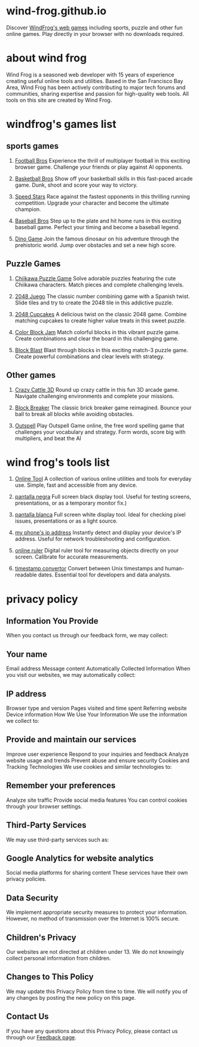 # wind-frog.github.io
Discover [WindFrog's web games](https://wind-frog.github.io) including sports, puzzle and other fun online games. Play directly in your browser with no downloads required.

# about wind frog
Wind Frog is a seasoned web developer with 15 years of experience creating useful online tools and utilities. Based in the San Francisco Bay Area, Wind Frog has been actively contributing to major tech forums and communities, sharing expertise and passion for high-quality web tools. All tools on this site are created by Wind Frog.

# windfrog's games list

## sports games
1. [Football Bros](https://playfootballbros.net)
   Experience the thrill of multiplayer football in this exciting browser game. Challenge your friends or play against AI opponents.
   
2. [Basketball Bros](https://basketball-bros.online)
   Show off your basketball skills in this fast-paced arcade game. Dunk, shoot and score your way to victory.
   
3. [Speed Stars](https://speedstarsunblocked.net)
   Race against the fastest opponents in this thrilling running competition. Upgrade your character and become the ultimate champion.
   
4. [Baseball Bros](https://baseballbrosunblocked.com)
   Step up to the plate and hit home runs in this exciting baseball game. Perfect your timing and become a baseball legend.
   
5. [Dino Game](https://dinogame.onl)
    Join the famous dinosaur on his adventure through the prehistoric world. Jump over obstacles and set a new high score.

## Puzzle Games
1. [Chiikawa Puzzle Game](https://chiikawapuzzle.co)
   Solve adorable puzzles featuring the cute Chiikawa characters. Match pieces and complete challenging levels.

2. [2048 Juego](https://2048juego.com)
   The classic number combining game with a Spanish twist. Slide tiles and try to create the 2048 tile in this addictive puzzle.

5. [2048 Cupcakes](https://cupcakes2048.org)
   A delicious twist on the classic 2048 game. Combine matching cupcakes to create higher value treats in this sweet puzzle.

4. [Color Block Jam](https://color-block-jam.online)
   Match colorful blocks in this vibrant puzzle game. Create combinations and clear the board in this challenging game.
   
5. [Block Blast](https://blockblast.dev)
    Blast through blocks in this exciting match-3 puzzle game. Create powerful combinations and clear levels with strategy.


## Other games
1. [Crazy Cattle 3D](https://crazycattle3d.dev)
   Round up crazy cattle in this fun 3D arcade game. Navigate challenging environments and complete your missions.

2. [Block Breaker](https://blockbreaker.onl)
   The classic brick breaker game reimagined. Bounce your ball to break all blocks while avoiding obstacles.

3. [Outspell](https://outspell.app)
   Play Outspell Game online, the free word spelling game that challenges your vocabulary and strategy. Form words, score big with multipliers, and beat the AI


# wind frog's tools list
1. [Online Tool](https://onlinetool.co)
   A collection of various online utilities and tools for everyday use. Simple, fast and accessible from any device.

2. [pantalla negra](https://pantallanegra.com)
   Full screen black display tool. Useful for testing screens, presentations, or as a temporary monitor fix.)

3. [pantalla blanca](https://pantallablanca.com)
   Full screen white display tool. Ideal for checking pixel issues, presentations or as a light source.

4. [my phone's ip address](https://myphoneip.org)
   Instantly detect and display your device's IP address. Useful for network troubleshooting and configuration.

5. [online ruler](https://onlineruler.app)
   Digital ruler tool for measuring objects directly on your screen. Calibrate for accurate measurements.

6. [timestamp convertor](https://timestamp.onl)
   Convert between Unix timestamps and human-readable dates. Essential tool for developers and data analysts.


# privacy policy
## Information You Provide
When you contact us through our feedback form, we may collect:

## Your name
Email address
Message content
Automatically Collected Information
When you visit our websites, we may automatically collect:

## IP address
Browser type and version
Pages visited and time spent
Referring website
Device information
How We Use Your Information
We use the information we collect to:

## Provide and maintain our services
Improve user experience
Respond to your inquiries and feedback
Analyze website usage and trends
Prevent abuse and ensure security
Cookies and Tracking Technologies
We use cookies and similar technologies to:

## Remember your preferences
Analyze site traffic
Provide social media features
You can control cookies through your browser settings.

## Third-Party Services
We may use third-party services such as:

## Google Analytics for website analytics
Social media platforms for sharing content
These services have their own privacy policies.

## Data Security
We implement appropriate security measures to protect your information. However, no method of transmission over the Internet is 100% secure.

## Children's Privacy
Our websites are not directed at children under 13. We do not knowingly collect personal information from children.

## Changes to This Policy
We may update this Privacy Policy from time to time. We will notify you of any changes by posting the new policy on this page.

## Contact Us
If you have any questions about this Privacy Policy, please contact us through our [Feedback page](https://wind-frog.github.io/feedback.html).
